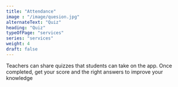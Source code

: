 ```yaml
---
title: "Attendance"
image : "/image/quesion.jpg"
alternateText: "Quiz"
heading: "Quiz"
typeOfPage: "services"
series: "services"
weight: 4
draft: false
---
```


<p>Teachers can share quizzes that students can take on the app. Once completed, get your score and the right answers to improve your knowledge</p>


